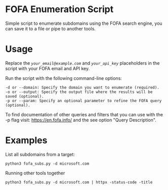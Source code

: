 # FOFA Enumeration Script
Simple script to enumerate subdomains using the FOFA search engine, you can save it to a file or pipe to another tools.


# Usage
Replace the <i>`your_email@example.com`</i> and <i>`your_api_key`</i> placeholders in the script with your FOFA email and API key.

Run the script with the following command-line options:

    -d or --domain: Specify the domain you want to enumerate (required).
    -o or --output: Specify the output file where the results will be saved (optional).
    -p or --param: Specify an optional parameter to refine the FOFA query (optional).

To find documentation of other queries and filters that you can use with the -p flag visit: https://en.fofa.info/ and the see option "Query Description".

# Examples
List all subdomains from a target:
```
python3 fofa_subs.py -d microsoft.com
```
Running other tools together
```
python3 fofa_subs.py -d microsoft.com | httpx -status-code -title
```


